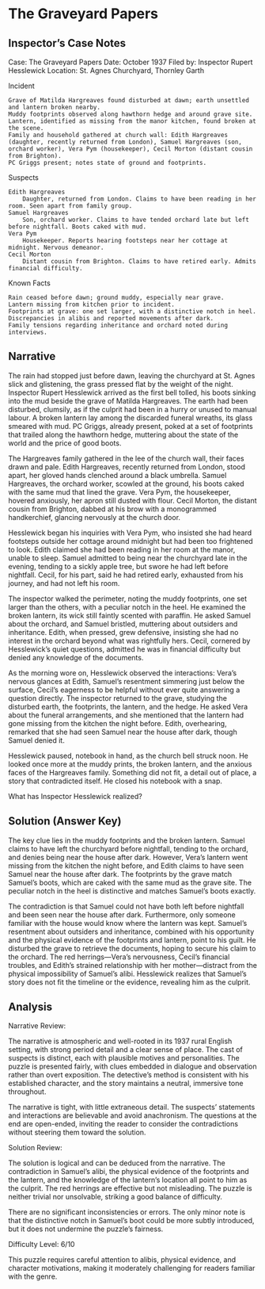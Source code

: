 # The Graveyard Papers

## Inspector’s Case Notes

Case: The Graveyard Papers
Date: October 1937
Filed by: Inspector Rupert Hesslewick
Location: St. Agnes Churchyard, Thornley Garth

Incident

    Grave of Matilda Hargreaves found disturbed at dawn; earth unsettled and lantern broken nearby.
    Muddy footprints observed along hawthorn hedge and around grave site.
    Lantern, identified as missing from the manor kitchen, found broken at the scene.
    Family and household gathered at church wall: Edith Hargreaves (daughter, recently returned from London), Samuel Hargreaves (son, orchard worker), Vera Pym (housekeeper), Cecil Morton (distant cousin from Brighton).
    PC Griggs present; notes state of ground and footprints.

Suspects

    Edith Hargreaves
        Daughter, returned from London. Claims to have been reading in her room. Seen apart from family group.
    Samuel Hargreaves
        Son, orchard worker. Claims to have tended orchard late but left before nightfall. Boots caked with mud.
    Vera Pym
        Housekeeper. Reports hearing footsteps near her cottage at midnight. Nervous demeanor.
    Cecil Morton
        Distant cousin from Brighton. Claims to have retired early. Admits financial difficulty.

Known Facts

    Rain ceased before dawn; ground muddy, especially near grave.
    Lantern missing from kitchen prior to incident.
    Footprints at grave: one set larger, with a distinctive notch in heel.
    Discrepancies in alibis and reported movements after dark.
    Family tensions regarding inheritance and orchard noted during interviews.


## Narrative

The rain had stopped just before dawn, leaving the churchyard at St. Agnes slick and glistening, the grass pressed flat by the weight of the night. Inspector Rupert Hesslewick arrived as the first bell tolled, his boots sinking into the mud beside the grave of Matilda Hargreaves. The earth had been disturbed, clumsily, as if the culprit had been in a hurry or unused to manual labour. A broken lantern lay among the discarded funeral wreaths, its glass smeared with mud. PC Griggs, already present, poked at a set of footprints that trailed along the hawthorn hedge, muttering about the state of the world and the price of good boots.

The Hargreaves family gathered in the lee of the church wall, their faces drawn and pale. Edith Hargreaves, recently returned from London, stood apart, her gloved hands clenched around a black umbrella. Samuel Hargreaves, the orchard worker, scowled at the ground, his boots caked with the same mud that lined the grave. Vera Pym, the housekeeper, hovered anxiously, her apron still dusted with flour. Cecil Morton, the distant cousin from Brighton, dabbed at his brow with a monogrammed handkerchief, glancing nervously at the church door.

Hesslewick began his inquiries with Vera Pym, who insisted she had heard footsteps outside her cottage around midnight but had been too frightened to look. Edith claimed she had been reading in her room at the manor, unable to sleep. Samuel admitted to being near the churchyard late in the evening, tending to a sickly apple tree, but swore he had left before nightfall. Cecil, for his part, said he had retired early, exhausted from his journey, and had not left his room.

The inspector walked the perimeter, noting the muddy footprints, one set larger than the others, with a peculiar notch in the heel. He examined the broken lantern, its wick still faintly scented with paraffin. He asked Samuel about the orchard, and Samuel bristled, muttering about outsiders and inheritance. Edith, when pressed, grew defensive, insisting she had no interest in the orchard beyond what was rightfully hers. Cecil, cornered by Hesslewick’s quiet questions, admitted he was in financial difficulty but denied any knowledge of the documents.

As the morning wore on, Hesslewick observed the interactions: Vera’s nervous glances at Edith, Samuel’s resentment simmering just below the surface, Cecil’s eagerness to be helpful without ever quite answering a question directly. The inspector returned to the grave, studying the disturbed earth, the footprints, the lantern, and the hedge. He asked Vera about the funeral arrangements, and she mentioned that the lantern had gone missing from the kitchen the night before. Edith, overhearing, remarked that she had seen Samuel near the house after dark, though Samuel denied it.

Hesslewick paused, notebook in hand, as the church bell struck noon. He looked once more at the muddy prints, the broken lantern, and the anxious faces of the Hargreaves family. Something did not fit, a detail out of place, a story that contradicted itself. He closed his notebook with a snap.

What has Inspector Hesslewick realized?

## Solution (Answer Key)

The key clue lies in the muddy footprints and the broken lantern. Samuel claims to have left the churchyard before nightfall, tending to the orchard, and denies being near the house after dark. However, Vera’s lantern went missing from the kitchen the night before, and Edith claims to have seen Samuel near the house after dark. The footprints by the grave match Samuel’s boots, which are caked with the same mud as the grave site. The peculiar notch in the heel is distinctive and matches Samuel’s boots exactly.

The contradiction is that Samuel could not have both left before nightfall and been seen near the house after dark. Furthermore, only someone familiar with the house would know where the lantern was kept. Samuel’s resentment about outsiders and inheritance, combined with his opportunity and the physical evidence of the footprints and lantern, point to his guilt. He disturbed the grave to retrieve the documents, hoping to secure his claim to the orchard. The red herrings—Vera’s nervousness, Cecil’s financial troubles, and Edith’s strained relationship with her mother—distract from the physical impossibility of Samuel’s alibi. Hesslewick realizes that Samuel’s story does not fit the timeline or the evidence, revealing him as the culprit.

## Analysis

Narrative Review:

The narrative is atmospheric and well-rooted in its 1937 rural English setting, with strong period detail and a clear sense of place. The cast of suspects is distinct, each with plausible motives and personalities. The puzzle is presented fairly, with clues embedded in dialogue and observation rather than overt exposition. The detective’s method is consistent with his established character, and the story maintains a neutral, immersive tone throughout.

The narrative is tight, with little extraneous detail. The suspects’ statements and interactions are believable and avoid anachronism. The questions at the end are open-ended, inviting the reader to consider the contradictions without steering them toward the solution.

Solution Review:

The solution is logical and can be deduced from the narrative. The contradiction in Samuel’s alibi, the physical evidence of the footprints and the lantern, and the knowledge of the lantern’s location all point to him as the culprit. The red herrings are effective but not misleading. The puzzle is neither trivial nor unsolvable, striking a good balance of difficulty.

There are no significant inconsistencies or errors. The only minor note is that the distinctive notch in Samuel’s boot could be more subtly introduced, but it does not undermine the puzzle’s fairness.

Difficulty Level: 6/10

This puzzle requires careful attention to alibis, physical evidence, and character motivations, making it moderately challenging for readers familiar with the genre.
